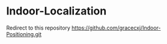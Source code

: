 # Indoor-Localization

Redirect to this repository https://github.com/gracecxj/Indoor-Positioning.git 
